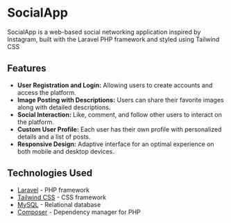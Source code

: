 # SocialApp

SocialApp is a web-based social networking application inspired by Instagram, built with the Laravel PHP framework and styled using Tailwind CSS


## Features

- **User Registration and Login:** Allowing users to create accounts and access the platform.
- **Image Posting with Descriptions:** Users can share their favorite images along with detailed descriptions.
- **Social Interaction:** Like, comment, and follow other users to interact on the platform.
- **Custom User Profile:** Each user has their own profile with personalized details and a list of posts.
- **Responsive Design:** Adaptive interface for an optimal experience on both mobile and desktop devices.


## Technologies Used

- [Laravel](https://laravel.com/) - PHP framework
- [Tailwind CSS](https://tailwindcss.com/) - CSS framework
- [MySQL](https://www.mysql.com/) - Relational database
- [Composer](https://getcomposer.org/) - Dependency manager for PHP

